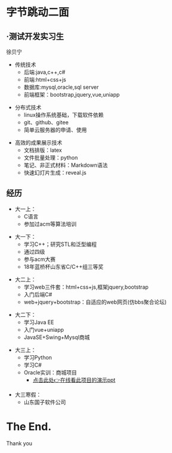 <!-- slide -->
# 字节跳动二面

## ·测试开发实习生


 徐贝宁

<!-- slide -->
- 传统技术
   - 后端:java,c++,c#   
   - 前端:html+css+js   
   - 数据库:mysql,oracle,sql server   
   - 前端框架：bootstrap,jquery,vue,uniapp
  
<!-- slide -->

- 分布式技术
   - linux操作系统基础，下载软件依赖   
   - git、github、gitee     
   - 简单云服务器的申请、使用   

<!-- slide -->

- 高效的成果展示技术   
   - 文档排版：latex
   - 文件批量处理：python
   - 笔记、非正式材料：Markdown语法
   - 快速幻灯片生成：reveal.js

<!-- - 学的范围比较广，但学的都不是很精，但需要什么可以去仔细学 -->

<!-- slide -->

## 经历

<!-- slide -->

- 大一上：
  - C语言
  - 参加过acm等算法培训


<!-- slide -->

  <!-- - C语言：计算器 -->

- 大一下：
  - 学习C++；研究STL和泛型编程
  - 通过四级
  - 参与acm大赛
  - 18年蓝桥杯山东省C/C++组三等奖
  <!-- - C++：大富翁？？ -->

<!-- slide -->

- 大二上：
  - 学习web三件套：html+css+js,框架jquery,bootstrap
  - 入门后端C#
  - web+jquery+bootstrap：自适应的web网页(仿bbs聚合论坛)
  <!-- - [c#、.Net:剪刀石头布的实战题目](#) -->

<!-- slide -->

- 大二下：
  <!-- - [java+mysql：一个简单的java swing+mysql(学生信息管理系统)](#)
  - [vue+uniapp：vue 手机app前端开发(商城+社区)](#) -->
  - 学习Java EE
  - 入门vue+uniapp
  - JavaSE+Swing+Mysql商城

<!-- slide -->

- 大三上：
   - 学习Python
   - 学习C#
   - Oracle实训：商城项目
     - [点击此处👉在线看此项目的演示ppt](https://violetbenin.github.io/ORACLE_PRACTICAL_TRAINING/)
  

<!-- slide -->

- 大三寒假：
  - 山东国子软件公司

<!-- slide -->


<!-- slide -->

# The End.

 Thank you

<!-- ## 希望学到

网站运维/大数据/cs架构/做一个完整项目的经验，也希望交一些朋友


### 大二
- 坚持每周运动
- 教资初中信息笔试
- 英语六级470+
- 做一个完整的项目，了解完整流程
- (尽量)标日初级下

### 大三
考研，方向：软件、计算
……

## 其他
英语四级/日语标日初级上
ps/ai/excle/简单的视频剪辑/简单的ppt/
markdown/低价购物技巧/化妆穿搭/简单的公众号排版/搜索各种资源

## 目标
php、python、go

  - Go：
  - 小程序：
  - Tomcat:
  - java web
  
*学过的都做个项目结束吧。

*黄线的是要补的作业 -->
